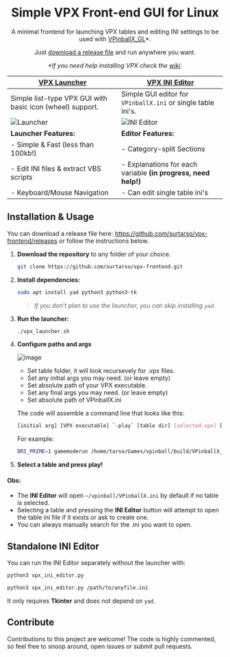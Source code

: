 <h1 align="center">Simple VPX Front-end GUI for Linux</h1>
<p align="center">A minimal frontend for launching VPX tables and editing INI settings to be used with <a href="https://github.com/vpinball/vpinball">VPinballX_GL</a>*.</p>
<p align="center">Just <a href="https://github.com/surtarso/vpx-frontend/releases/">download a release file</a> and run anywhere you want.</p>
<p align="center"><i>*If you need help installing VPX check the <a href="https://github.com/surtarso/vpx-frontend/wiki/Visual-Pinball-X-on-Debian-Linux">wiki</a>.</i></p>

| **[VPX Launcher](vpx_launcher.sh)** | **[VPX INI Editor](vpx_ini_editor.py)** |
|-------------------------------------|---------------------------------------|
| Simple list-type VPX GUI with basic icon (wheel) support. | Simple GUI editor for `VPinballX.ini` or single table ini's. |
| ![Launcher](https://github.com/user-attachments/assets/18e11743-1ec5-4680-8ad7-c25687db0811) | ![INI Editor](https://github.com/user-attachments/assets/010727f1-3e8a-4d2e-ac69-938a0b6bac7e) |
| **Launcher Features:**  | **Editor Features:**  |
| - Simple & Fast (less than 100kb!)  | - Category-split Sections |
| - Edit INI files & extract VBS scripts  | - Explanations for each variable **(in progress, need help!)** |
| - Keyboard/Mouse Navigation | - Can edit single table ini's |

## **Installation & Usage**  

You can download a release file here: https://github.com/surtarso/vpx-frontend/releases or follow the instructions below.

1. **Download the repository** to any folder of your choice.
   ```bash
   git clone https://github.com/surtarso/vpx-frontend.git
   ```
   
3. **Install dependencies:**  
   ```bash
   sudo apt install yad python3 python3-tk
   ```  
   > *If you don’t plan to use the launcher, you can skip installing `yad`.*

4. **Run the launcher:**  
   ```bash
   ./vpx_launcher.sh
   ```
   
5. **Configure paths and args**
   
   ![image](https://github.com/user-attachments/assets/4eea1828-c3f2-431e-b09b-951922bc9751)

   - Set table folder, it will look recursevely for .vpx files.
   - Set any initial args you may need. (or leave empty)
   - Set absolute path of your VPX executable.
   - Set any final args you may need. (or leave empty)
   - Set absolute path of VPinballX.ini
  
   The code will assemble a command line that looks like this:
   ```bash
   [initial arg] [VPX executable] `-play` [table dir] [selected.vpx] [final args]
   ```
   For example:
   ```bash
   DRI_PRIME=1 gamemoderun /home/tarso/Games/vpinball/build/VPinballX_GL -play /home/tarso/Games/vpinball/build/tables/tomandjerry/tomandjerry.vpx --fullscreen`
   ```

6. **Select a table and press play!**

#### Obs: 
- The **INI Editor** will open `~/vpinball/VPinballX.ini` by default if no table is selected.
- Selecting a table and pressing the **INI Editor** button will attempt to open the table ini file if it exists or ask to create one.
- You can always manually search for the .ini you want to open.

## **Standalone INI Editor**  
You can run the INI Editor separately without the launcher with:  
```bash
python3 vpx_ini_editor.py

python3 vpx_ini_editor.py /path/to/anyfile.ini
```  
It only requires **Tkinter** and does not depend on `yad`.

## Contribute

Contributions to this project are welcome! The code is highly commented, so feel free to snoop around, open issues or submit pull requests.
